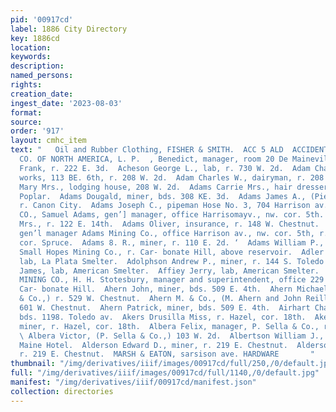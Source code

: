 ```yaml
---
pid: '00917cd'
label: 1886 City Directory
key: 1886cd
location: 
keywords: 
description: 
named_persons: 
rights: 
creation_date: 
ingest_date: '2023-08-03'
format: 
source: 
order: '917'
layout: cmhc_item
text: "   Oil and Rubber Clothing, FISHER & SMITH.  ACC 5 ALD  ACCIDENT INSURANCE
  CO. OF NORTH AMERICA, L. P.  , Benedict, manager, room 20 De Maineville blk.  Ach
  Frank, r. 222 E. 3d.  Acheson George L., lab, r. 730 W. 2d.  Adam Charles, novelty
  works, 113 BE. 6th, r. 208 W. 2d.  Adam Charles W., dairyman, r. 208 W. 2d.  Adam
  Mary Mrs., lodging house, 208 W. 2d.  Adams Carrie Mrs., hair dresser, r. 404 N.
  Poplar.  Adams Dougald, miner, bds. 308 KE. 3d.  Adams James A., (Pierce & Adams,)
  r. Canon City.  Adams Joseph C., pipeman Hose No. 3, 704 Harrison av.  ADAMS MINING
  CO., Samuel Adams, gen’] manager, office Harrisomayv., nw. cor. 5th.  Adams Minnie
  Mrs., r. 122 E. 14th.  Adams Oliver, insurance, r. 148 W. Chestnut.  ADAMS SAMUEL,
  gen’l manager Adams Mining Co., office Harrison av., nw. cor. 5th, r. 300 W. 7th,
  cor. Spruce.  Adams 8. R., miner, r. 110 E. 2d. ‘  Adams William P., officeman,
  Small Hopes Mining Co., r. Car- bonate Hill, above reservoir.  Adler Richard L.,
  lab, La Plata Smelter.  Adolphson Andrew P., miner, r. 144 S. Toledo av.  Affley
  James, lab, American Smelter.  Affiey Jerry, lab, American Smelter.  AGASSIZ CONSOLIDATED
  MINING CO., H. H. Stotesbury, manager and superintendent, office 229 EK. 5th, mines
  Car- bonate Hill.  Ahern John, miner, bds. 509 E. 4th.  Ahern Michael, (M. Ahern
  & Co.,) r. 529 W. Chestnut.  Ahern M. & Co., (M. Ahern and John Reilly,) grocers,
  601 W. Chestnut.  Ahern Patrick, miner, bds. 509 E. 4th.  Airhart Charles, miner,
  bds. 1198. Toledo av.  Akers Drusilla Miss, r. Hazel, cor. 18th.  Akers Joseph A.,
  miner, r. Hazel, cor. 18th.  Albera Felix, manager, P. Sella & Co., r. 126 W. 3d.
  \ Albera Victor, (P. Sella & Co.,) 103 W. 2d.  Albertson William J., miner, bds.
  Maine Hotel.  Alderson Edward D., miner, r. 219 E. Chestnut.  Alderson John, miner,
  r. 219 E. Chestnut.  MARSH & EATON, sarsison ave. HARDWARE       "
thumbnail: "/img/derivatives/iiif/images/00917cd/full/250,/0/default.jpg"
full: "/img/derivatives/iiif/images/00917cd/full/1140,/0/default.jpg"
manifest: "/img/derivatives/iiif/00917cd/manifest.json"
collection: directories
---
```

